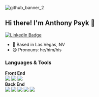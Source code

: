 ![github_banner_2](https://user-images.githubusercontent.com/89106811/148146181-01601185-c3f7-4e1a-8b90-3447c1de7424.png)
## Hi there! I'm Anthony Psyk 👋


[![LinkedIn Badge](https://img.shields.io/badge/LinkedIn-Profile-informational?style=flat&logo=linkedin&logoColor=white&color=2196f3)](https://www.linkedin.com/in/ajpsyk/)

- 📍 Based in Las Vegas, NV
- 😄 Pronouns: he/him/his

### Languages & Tools
**Front End**<br>
![](https://img.shields.io/badge/Code-JavaScript-informational?style=flat&logo=JavaScript&logoColor=white&color=1E6091)
![](https://img.shields.io/badge/Code-React-informational?style=flat&logo=react&logoColor=white&color=1E6091)
![](https://img.shields.io/badge/Style-CSS-informational?style=flat&logo=css3&logoColor=white&color=1E6091)
<br>
**Back End**<br>
![](https://img.shields.io/badge/Code-MongoDB-informational?style=flat&logo=MongoDB&logoColor=white&color=1E6091)
![](https://img.shields.io/badge/Code-MySQL-informational?style=flat&logo=MySQL&logoColor=white&color=1E6091)
![](https://img.shields.io/badge/Test-Jest-informational?style=flat&logo=jest&logoColor=white&color=1E6091)
![](https://img.shields.io/badge/Tools-GitHub-informational?style=flat&logo=GitHub&logoColor=white&color=1E6091)
![](https://img.shields.io/badge/Tools-NPM-informational?style=flat&logo=npm&logoColor=white&color=1E6091)


